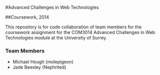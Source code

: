 #Advanced Challenges in Web Technologies

##Coursework, 2014

This repository is for code collaboration of team members for the coursework assignment for the COM3014 Advanced Challenges in Web Technologies module at the University of Surrey.

### Team Members
* Michael Hough (molepigeon)
* Jade Beesley (Nephrited)